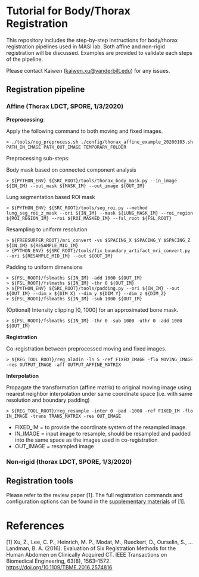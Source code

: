 # Tutorial for Body/Thorax Registration
This repository includes the step-by-step instructions for body/thorax registration pipelines used in MASI lab. Both affine and non-rigid registration will be discussed. Examples are provided to validate each steps of the pipeline.

Please contact Kaiwen (kaiwen.xu@vanderbilt.edu) for any issues.

## Registration pipeline

### Affine (Thorax LDCT, SPORE, 1/3/2020)

**Preprocessing**:

Apply the following command to both moving and fixed images.

    > ./tools/reg_preprocess.sh ./config/thorax_affine_example_20200103.sh PATH_IN_IMAGE PATH_OUT_IMAGE TEMPORARY_FOLDER

Preprocessing sub-steps:

Body mask based on connected component analysis
    
    > ${PYTHON_ENV} ${SRC_ROOT}/tools/thorax_body_mask.py --in_image ${IN_IM} --out_mask ${MASK_IM} --out_image ${OUT_IM}

Lung segmentation based ROI mask 

    > ${PYTHON_ENV} ${SRC_ROOT}/tools/seg_roi.py --method lung_seg_roi_z_mask --ori ${IN_IM} --mask ${LUNG_MASK_IM} --roi_region ${ROI_REGION_IM} --roi ${ROI_MASKED_IM} --fsl_root ${FSL_ROOT}

Resampling to uniform resolution

    > ${FREESURFER_ROOT}/mri_convert -vs $SPACING_X $SPACING_Y $SPACING_Z ${IN_IM} ${RESAMPLE_MID_IM}        
    > {PYTHON_ENV} ${SRC_ROOT}/tools/fix_boundary_artifact_mri_convert.py --ori ${RESAMPLE_MID_IM} --out ${OUT_IM}

Padding to uniform dimensions

    > ${FSL_ROOT}/fslmaths ${IN_IM} -add 1000 ${OUT_IM}
    > ${FSL_ROOT}/fslmaths ${IN_IM} -thr 0 ${OUT_IM}
    > ${PYTHON_ENV} ${SRC_ROOT}/tools/padding.py --ori ${IN_IM} --out ${OUT_IM} --dim_x ${DIM_X} --dim_y ${DIM_Y} --dim_z ${DIM_Z}
    > ${FSL_ROOT}/fslmaths ${IN_IM} -sub 1000 ${OUT_IM}

(Optional) Intensity clipping [0, 1000] for an approximated bone mask.

    > ${FSL_ROOT}/fslmaths ${IN_IM} -thr 0 -sub 1000 -uthr 0 -add 1000 ${OUT_IM}


**Registration**

Co-registration between preprocessed moving and fixed images.

    > ${REG_TOOL_ROOT}/reg_aladin -ln 5 -ref FIXED_IMAGE -flo MOVING_IMAGE -res OUTPUT_IMAGE -aff OUTPUT_AFFINE_MATRIX

**Interpolation**

Propagate the transformation (affine matrix) to original moving image using nearest neighbor interpolation under same coordinate space (i.e. with same resolution and boundary padding) 

    > ${REG_TOOL_ROOT}/reg_resample -inter 0 -pad -1000 -ref FIXED_IM -flo IN_IMAGE -trans TRANS_MATRIX -res OUT_IMAGE

- FIXED_IM = to provide the coordinate system of the resampled image.
- IN_IMAGE = input image to resample, should be resampled and padded into the same space as the images used in co-registration
- OUT_IMAGE = resampled image

### Non-rigid (thorax LDCT, SPORE, 1/3/2020)



## Registration tools
Please refer to the review paper [1]. The full registration commands and configuration options can be found in the [supplementary materials](https://www.ncbi.nlm.nih.gov/pmc/articles/PMC4972188/bin/NIHMS805331-supplement-tbme-xu-2574816-mm_zip.zip) of [1].

# References
[1] Xu, Z., Lee, C. P., Heinrich, M. P., Modat, M., Rueckert, D., Ourselin, S., … Landman, B. A. (2016). Evaluation of Six Registration Methods for the Human Abdomen on Clinically Acquired CT. IEEE Transactions on Biomedical Engineering, 63(8), 1563–1572. https://doi.org/10.1109/TBME.2016.2574816